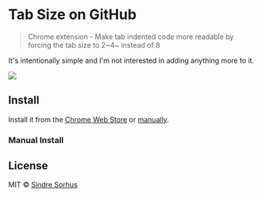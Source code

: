 # Tab Size on GitHub

> Chrome extension - Make tab indented code more readable by forcing the tab size to 2~4~ instead of 8 

It's intentionally simple and I'm not interested in adding anything more to it.

![](screenshot.png)


## Install

Install it from the [Chrome Web Store](https://chrome.google.com/webstore/detail/tab-size-on-github/ofjbgncegkdemndciafljngjbdpfmbkn) or [manually](http://superuser.com/a/247654/6877).

### Manual Install



## License

MIT © [Sindre Sorhus](https://sindresorhus.com)
